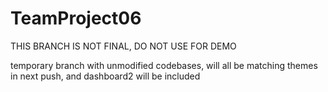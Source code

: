# TeamProject06

THIS BRANCH IS NOT FINAL, DO NOT USE FOR DEMO

temporary branch with unmodified codebases, will all be matching themes in next push, and dashboard2 will be included
